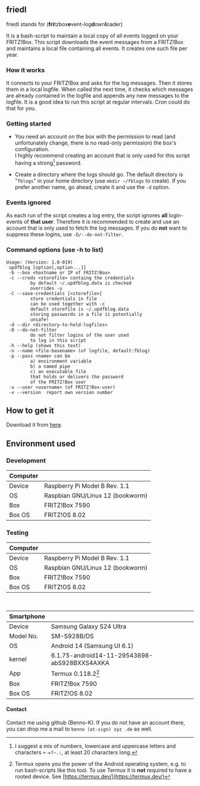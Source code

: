 ## friedl
friedl stands for  (**fri**tzbox**e**vent-log**d**own**l**oader)

It is a bash-script to maintain a local copy of all events logged on your FRITZ!Box.
This script downloads the event messages from a
FRITZ!Box and maintains a local file containing all
events. It creates one such file per year.

### How it works
It connects to your FRITZ!Box and asks for the log messages. Then it stores them in a local logfile. When called the next time, it checks which messages are already contained in the logfile and appends any new messages to the logfile.
It is a good idea to run this script at regular intervals. Cron could do that for you.

### Getting started
- You need an account on the box with the permission
to read (and unfortunately change, there is no read-only permission) the box's configuration. <br/> I highly recommend creating an account that is only used for this script having a strong[^1] password.
[^1]: I suggest a mix of numbers, lowercase and uppercase letters and characters `+-=?~.:`, at least 20 characters long.

- Create a directory where the logs should go. The default directory is "`fblogs`" in your home directory (use `mkdir ~/fblogs` to create). If you prefer another name, go ahead, create it and use the `-d` option.

### Events ignored
As each run of the script creates a log entry, the
script ignores **all** login-events of **that user**. Therefore it is recommended to create and use an account that is only used to fetch the log messages. If you do **not** want to suppress these logins, use `-D/--do-not-filter`.
 
 ### Command options (use -h to list)
 ```
 Usage: (Version: 1.0-019)
  updfblog [option[,option...]]
  -b --box <hostname or IP of FRITZ!Box>
  -c --creds <storefile> containg the credentials
          by default ~/.updfblog.data is checked
          overrides -u
  -C --save-credentials [<storefile>]
          store credentials in file
          can be used together with -c
          default storefile is ~/.updfblog.data
          storing passwords in a file is potentially
          unsafe!
  -d --dir <directory-to-hold-logfiles>
  -D --do-not-filter
          do not filter logins of the user used
          to log in this script
  -h --help (shows this text)
  -n --name <file-basename> (of logfile, default:fblog)
  -p --pass <name> can be
          a) environment variable
          b) a named pipe
          c) an executable file
          that holds or delivers the password
          of the FRITZ!Box user
  -u --user <username> (of FRITZ!Box-user)
  -v --version  report own version number
  ```

## How to get it
Download it from [here](https://raw.githubusercontent.com/Benno-K/PublicScripts/refs/heads/main/friedl).

## Environment used
### Development
|Computer||
|--------|------|
|Device |Raspberry Pi Model B Rev. 1.1| 
|OS        |Raspbian GNU/Linux 12 (bookworm)|
|Box      |FRITZ!Box 7590|
|Box OS|FRITZ!OS 8.02|

### Testing

|Computer||
|--------|------|
|Device |Raspberry Pi Model B Rev. 1.1| 
|OS        |Raspbian GNU/Linux 12 (bookworm)|
|Box      |FRITZ!Box 7590|
|Box OS|FRITZ!OS 8.02|

<br/>

|Smartphone||
|---------|----|
|Device   |Samsung Galaxy S24 Ultra|
|Model No.|SM-S928B/DS|
|OS          | Android 14 (Samsung UI 6.1)
|kernel    | 6.1.75-android14-11-29543898-abS928BXXS4AXKA|
|App         |Termux 0.118.2[^2]|
|Box      |FRITZ!Box 7590|
|Box OS|FRITZ!OS 8.02|

[^2]: Termux opens you the power of the Android operating system, e.g. to run bash-scripts like this tool. To use Termux it is **not** required to have a rooted device. See [https://termux.dev/](https://termux.dev/)

#### Contact 
Contact me using github (Benno-K). If you do not have an account  there, you can drop me a mail to `benno (at-sign) xyz .de` as well.